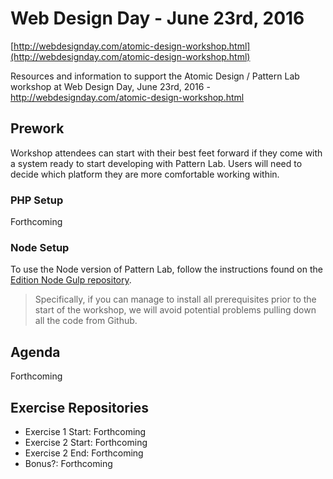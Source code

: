 # Web Design Day - June 23rd, 2016

[http://webdesignday.com/atomic-design-workshop.html](http://webdesignday.com/atomic-design-workshop.html)

Resources and information to support the Atomic Design / Pattern Lab workshop at Web Design Day, June 23rd, 2016 - http://webdesignday.com/atomic-design-workshop.html


## Prework

Workshop attendees can start with their best feet forward if they come with a system ready to start developing with Pattern Lab. Users will need to decide which platform they are more comfortable working within.

### PHP Setup

Forthcoming

### Node Setup

To use the Node version of Pattern Lab, follow the instructions found on the  [Edition Node Gulp repository](https://github.com/pattern-lab/edition-node-gulp).

> Specifically, if you can manage to install all prerequisites prior to the start of the workshop, we will avoid potential problems pulling down all the code from Github.

## Agenda

Forthcoming

## Exercise Repositories

* Exercise 1 Start: Forthcoming
* Exercise 2 Start: Forthcoming
* Exercise 2 End: Forthcoming
* Bonus?: Forthcoming
